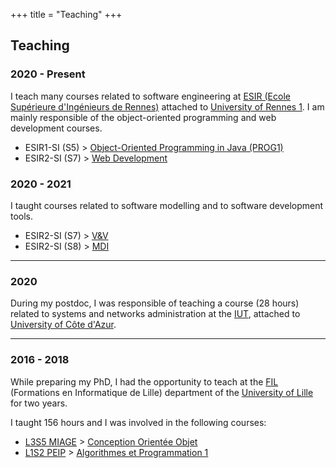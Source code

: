 +++
title = "Teaching"
+++

## Teaching

### 2020 - Present

I teach many courses related to software engineering  at [ESIR (Ecole Supérieure d'Ingénieurs de Rennes)](https://esir.univ-rennes1.fr/en) attached to [University of Rennes 1](https://www.univ-rennes1.fr/). I am mainly responsible of the object-oriented programming and web development courses.
    
- ESIR1-SI (S5) > [Object-Oriented Programming in Java (PROG1)](../prog1)
- ESIR2-SI (S7) > [Web Development](../web)


### 2020 - 2021

I taught courses related to software modelling and to software development tools.

- ESIR2-SI (S7) > [V&V](https://people.irisa.fr/Benoit.Combemale/course/esir/esir2/)
- ESIR2-SI (S8) > [MDI](https://people.irisa.fr/Benoit.Combemale/course/esir/esir2/)


---

### 2020

During my postdoc, I was responsible of teaching a course (28 hours) related to systems and networks administration at the [IUT](http://unice.fr/iut/presentation/accueil), attached to [University of Côte d'Azur](http://univ-cotedazur.fr/en).

---
				
### 2016 - 2018

While preparing my PhD, I had the opportunity to teach at the [FIL](http://fil.univ-lille1.fr/) (Formations en Informatique de Lille) department of the [University of Lille](https://www.univ-lille.fr/) for two years.

I taught 156 hours and I was involved in the following courses:

- [L3S5 MIAGE](http://portail.fil.univ-lille1.fr/portail/index.php?dipl=L&sem=S5M&ue=ACCUEIL&label=Pr%C3%A9sentation) > [Conception Orientée Objet](https://portail.fil.univ-lille.fr/portail/index.php?dipl=L&sem=S3&ue=POO&label=Pr%C3%A9sentation)
- [L1S2 PEIP](http://www.polytech-lille.fr/polytech-apres-le-bac-p110.html#.WXsER4SGOpo) > [Algorithmes et Programmation 1](https://www.fil.univ-lille.fr/~L1S2API/CoursTP/index.html)

                                        